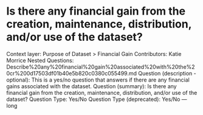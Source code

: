 # Is there any financial gain from the creation, maintenance, distribution, and/or use of the dataset?

Context layer: Purpose of Dataset > Financial Gain
Contributors: Katie Morrice
Nested Questions: Describe%20any%20financial%20gain%20associated%20with%20the%20cr%200d17503df01b40e5b820c0380c055499.md
Question (description - optional): This is a yes/no question that answers if there are any financial gains associated with the dataset.
Question (summary): Is there any financial gain from the creation, maintenance, distribution, and/or use of the dataset?
Question Type: Yes/No
Question Type (deprecated): Yes/No — long